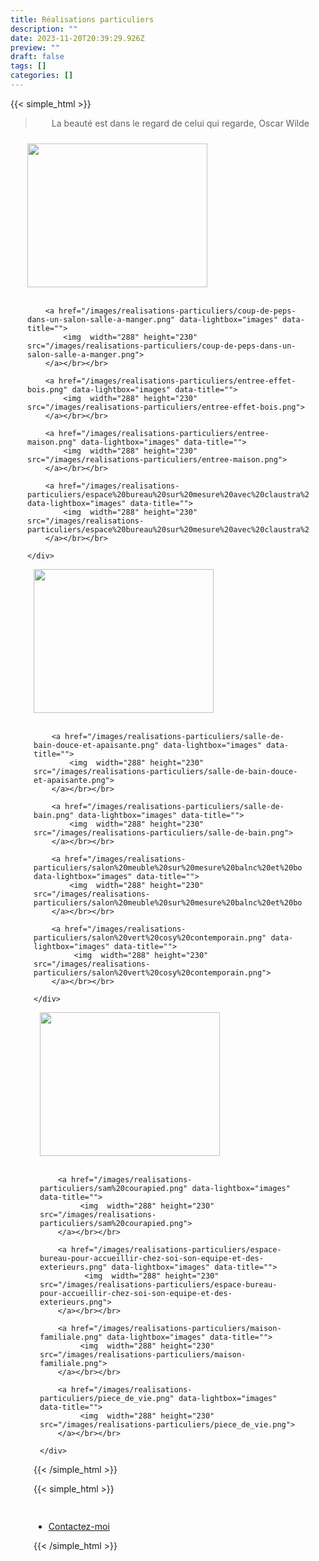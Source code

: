 ```yaml
---
title: Réalisations particuliers
description: ""
date: 2023-11-20T20:39:29.926Z
preview: ""
draft: false
tags: []
categories: []
---
```


{{< simple_html >}}

<blockquote>
<p style="text-align: center;">La beauté est dans le regard de celui qui regarde, Oscar Wilde</p>
</blockquote>

<div style="display: flex; flex-wrap: wrap; justify-content: center;">
  <div style="flex: 1; margin: 10px; max-width: 450px;">
    <div>
        <a href="/images/realisations-particuliers/Grande-piece-a-vivre-dans-un-loft.png" data-lightbox="images" data-title="">
            <img src="/images/realisations-particuliers/Grande-piece-a-vivre-dans-un-loft.png" alt="" width="288" height="230">
        </a></br></br>
        
        <a href="/images/realisations-particuliers/coup-de-peps-dans-un-salon-salle-a-manger.png" data-lightbox="images" data-title="">
            <img  width="288" height="230" src="/images/realisations-particuliers/coup-de-peps-dans-un-salon-salle-a-manger.png">
        </a></br></br>

        <a href="/images/realisations-particuliers/entree-effet-bois.png" data-lightbox="images" data-title="">
            <img  width="288" height="230" src="/images/realisations-particuliers/entree-effet-bois.png">
        </a></br></br>

        <a href="/images/realisations-particuliers/entree-maison.png" data-lightbox="images" data-title="">
            <img  width="288" height="230" src="/images/realisations-particuliers/entree-maison.png">
        </a></br></br>

        <a href="/images/realisations-particuliers/espace%20bureau%20sur%20mesure%20avec%20claustra%20bois.png" data-lightbox="images" data-title="">
            <img  width="288" height="230" src="/images/realisations-particuliers/espace%20bureau%20sur%20mesure%20avec%20claustra%20bois.png">
        </a></br></br>

    </div>
  </div>
  <div style="flex: 1; margin: 10px; max-width: 450px;">
    <div>
        <a href="/images/realisations-particuliers/Une-cuisine-contemporaine-fonctionnelle-et-lumineuse.png" data-lightbox="images" data-title="">
            <img  width="288" height="230" src="/images/realisations-particuliers/Une-cuisine-contemporaine-fonctionnelle-et-lumineuse.png">
        </a></br></br>

        <a href="/images/realisations-particuliers/salle-de-bain-douce-et-apaisante.png" data-lightbox="images" data-title="">
            <img  width="288" height="230" src="/images/realisations-particuliers/salle-de-bain-douce-et-apaisante.png">
        </a></br></br>

        <a href="/images/realisations-particuliers/salle-de-bain.png" data-lightbox="images" data-title="">
            <img  width="288" height="230" src="/images/realisations-particuliers/salle-de-bain.png">
        </a></br></br>

        <a href="/images/realisations-particuliers/salon%20meuble%20sur%20mesure%20balnc%20et%20bois.png" data-lightbox="images" data-title="">
            <img  width="288" height="230" src="/images/realisations-particuliers/salon%20meuble%20sur%20mesure%20balnc%20et%20bois.png">
        </a></br></br>

        <a href="/images/realisations-particuliers/salon%20vert%20cosy%20contemporain.png" data-lightbox="images" data-title="">
             <img  width="288" height="230" src="/images/realisations-particuliers/salon%20vert%20cosy%20contemporain.png">
        </a></br></br>
       
    </div>
  </div>
   <div style="flex: 1; margin: 10px; max-width: 450px;">
    <div>
         <a href="/images/realisations-particuliers/Une-salle-de-bain-a-lesprit-industriel.png" data-lightbox="images" data-title="">
             <img  width="288" height="230" src="/images/realisations-particuliers/Une-salle-de-bain-a-lesprit-industriel.png">
        </a></br></br>

        <a href="/images/realisations-particuliers/sam%20courapied.png" data-lightbox="images" data-title="">
             <img  width="288" height="230" src="/images/realisations-particuliers/sam%20courapied.png">
        </a></br></br>

        <a href="/images/realisations-particuliers/espace-bureau-pour-accueillir-chez-soi-son-equipe-et-des-exterieurs.png" data-lightbox="images" data-title="">
              <img  width="288" height="230" src="/images/realisations-particuliers/espace-bureau-pour-accueillir-chez-soi-son-equipe-et-des-exterieurs.png">
        </a></br></br>

        <a href="/images/realisations-particuliers/maison-familiale.png" data-lightbox="images" data-title="">
             <img  width="288" height="230" src="/images/realisations-particuliers/maison-familiale.png">
        </a></br></br>

        <a href="/images/realisations-particuliers/piece_de_vie.png" data-lightbox="images" data-title="">
             <img  width="288" height="230" src="/images/realisations-particuliers/piece_de_vie.png">
        </a></br></br>
        
    </div>
  </div>
</div>


{{< /simple_html >}}

{{< simple_html >}}
 <ul class="actions special" style="margin-top: 10%;">
     <li><a href="/contact" class="button primary">Contactez-moi</a></li>
 </ul>
{{< /simple_html >}}